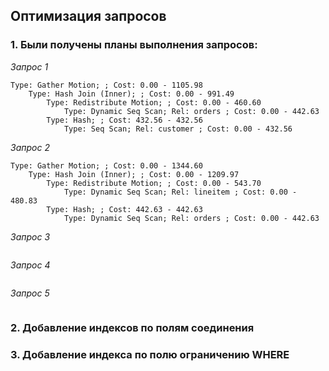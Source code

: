 ## Оптимизация запросов ##
   
### 1. Были получены планы выполнения запросов: ###   
*Запрос 1*   
```   
Type: Gather Motion; ; Cost: 0.00 - 1105.98
	Type: Hash Join (Inner); ; Cost: 0.00 - 991.49
		Type: Redistribute Motion; ; Cost: 0.00 - 460.60
			Type: Dynamic Seq Scan; Rel: orders ; Cost: 0.00 - 442.63
		Type: Hash; ; Cost: 432.56 - 432.56
			Type: Seq Scan; Rel: customer ; Cost: 0.00 - 432.56
```
*Запрос 2*   
```
Type: Gather Motion; ; Cost: 0.00 - 1344.60
	Type: Hash Join (Inner); ; Cost: 0.00 - 1209.97
		Type: Redistribute Motion; ; Cost: 0.00 - 543.70
			Type: Dynamic Seq Scan; Rel: lineitem ; Cost: 0.00 - 480.83
		Type: Hash; ; Cost: 442.63 - 442.63
			Type: Dynamic Seq Scan; Rel: orders ; Cost: 0.00 - 442.63
```
*Запрос 3*   
```
```
*Запрос 4*   
```
```
*Запрос 5*   
```
```
   
### 2. Добавление индексов по полям соединения ###   

### 3. Добавление индекса по полю ограничению WHERE ###   
